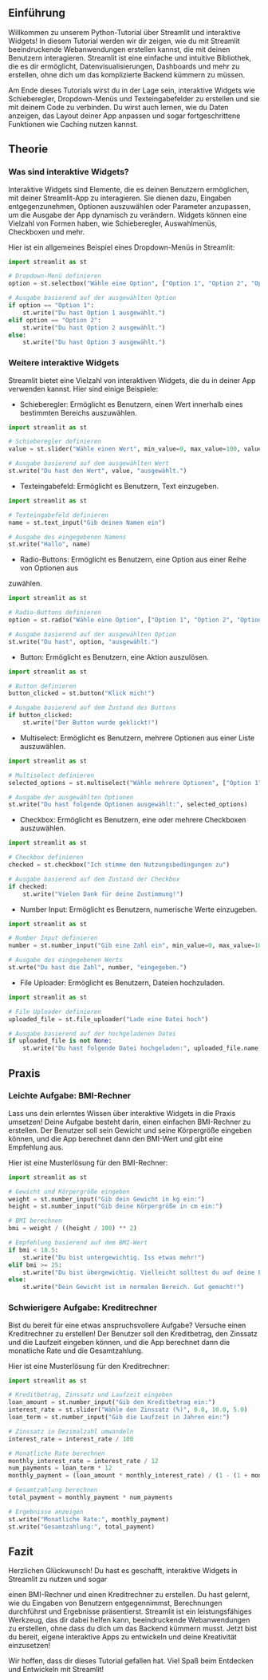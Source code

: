 ## Einführung
Willkommen zu unserem Python-Tutorial über Streamlit und interaktive Widgets! In diesem Tutorial werden wir dir zeigen, wie du mit Streamlit beeindruckende Webanwendungen erstellen kannst, die mit deinen Benutzern interagieren. Streamlit ist eine einfache und intuitive Bibliothek, die es dir ermöglicht, Datenvisualisierungen, Dashboards und mehr zu erstellen, ohne dich um das komplizierte Backend kümmern zu müssen. 

Am Ende dieses Tutorials wirst du in der Lage sein, interaktive Widgets wie Schieberegler, Dropdown-Menüs und Texteingabefelder zu erstellen und sie mit deinem Code zu verbinden. Du wirst auch lernen, wie du Daten anzeigen, das Layout deiner App anpassen und sogar fortgeschrittene Funktionen wie Caching nutzen kannst.

## Theorie

### Was sind interaktive Widgets?
Interaktive Widgets sind Elemente, die es deinen Benutzern ermöglichen, mit deiner Streamlit-App zu interagieren. Sie dienen dazu, Eingaben entgegenzunehmen, Optionen auszuwählen oder Parameter anzupassen, um die Ausgabe der App dynamisch zu verändern. Widgets können eine Vielzahl von Formen haben, wie Schieberegler, Auswahlmenüs, Checkboxen und mehr.

Hier ist ein allgemeines Beispiel eines Dropdown-Menüs in Streamlit:
```python
import streamlit as st

# Dropdown-Menü definieren
option = st.selectbox("Wähle eine Option", ["Option 1", "Option 2", "Option 3"])

# Ausgabe basierend auf der ausgewählten Option
if option == "Option 1":
    st.write("Du hast Option 1 ausgewählt.")
elif option == "Option 2":
    st.write("Du hast Option 2 ausgewählt.")
else:
    st.write("Du hast Option 3 ausgewählt.")
```

### Weitere interaktive Widgets
Streamlit bietet eine Vielzahl von interaktiven Widgets, die du in deiner App verwenden kannst. Hier sind einige Beispiele:

- Schieberegler: Ermöglicht es Benutzern, einen Wert innerhalb eines bestimmten Bereichs auszuwählen.
```python
import streamlit as st

# Schieberegler definieren
value = st.slider("Wähle einen Wert", min_value=0, max_value=100, value=50)

# Ausgabe basierend auf dem ausgewählten Wert
st.write("Du hast den Wert", value, "ausgewählt.")
```

- Texteingabefeld: Ermöglicht es Benutzern, Text einzugeben.
```python
import streamlit as st

# Texteingabefeld definieren
name = st.text_input("Gib deinen Namen ein")

# Ausgabe des eingegebenen Namens
st.write("Hallo", name)
```

- Radio-Buttons: Ermöglicht es Benutzern, eine Option aus einer Reihe von Optionen aus

zuwählen.
```python
import streamlit as st

# Radio-Buttons definieren
option = st.radio("Wähle eine Option", ["Option 1", "Option 2", "Option 3"])

# Ausgabe basierend auf der ausgewählten Option
st.write("Du hast", option, "ausgewählt.")
```

- Button: Ermöglicht es Benutzern, eine Aktion auszulösen.
```python
import streamlit as st

# Button definieren
button_clicked = st.button("Klick mich!")

# Ausgabe basierend auf dem Zustand des Buttons
if button_clicked:
    st.write("Der Button wurde geklickt!")
```

- Multiselect: Ermöglicht es Benutzern, mehrere Optionen aus einer Liste auszuwählen.
```python
import streamlit as st

# Multiselect definieren
selected_options = st.multiselect("Wähle mehrere Optionen", ["Option 1", "Option 2", "Option 3"])

# Ausgabe der ausgewählten Optionen
st.write("Du hast folgende Optionen ausgewählt:", selected_options)
```

- Checkbox: Ermöglicht es Benutzern, eine oder mehrere Checkboxen auszuwählen.
```python
import streamlit as st

# Checkbox definieren
checked = st.checkbox("Ich stimme den Nutzungsbedingungen zu")

# Ausgabe basierend auf dem Zustand der Checkbox
if checked:
    st.write("Vielen Dank für deine Zustimmung!")
```

- Number Input: Ermöglicht es Benutzern, numerische Werte einzugeben.
```python
import streamlit as st

# Number Input definieren
number = st.number_input("Gib eine Zahl ein", min_value=0, max_value=100, value=50)

# Ausgabe des eingegebenen Werts
st.wrte("Du hast die Zahl", number, "eingegeben.")
```

- File Uploader: Ermöglicht es Benutzern, Dateien hochzuladen.
```python
import streamlit as st

# File Uploader definieren
uploaded_file = st.file_uploader("Lade eine Datei hoch")

# Ausgabe basierend auf der hochgeladenen Datei
if uploaded_file is not None:
    st.write("Du hast folgende Datei hochgeladen:", uploaded_file.name)
```

## Praxis

### Leichte Aufgabe: BMI-Rechner
Lass uns dein erlerntes Wissen über interaktive Widgets in die Praxis umsetzen! Deine Aufgabe besteht darin, einen einfachen BMI-Rechner zu erstellen. Der Benutzer soll sein Gewicht und seine Körpergröße eingeben können, und die App berechnet dann den BMI-Wert und gibt eine Empfehlung aus.

Hier ist eine Musterlösung für den BMI-Rechner:
```python
import streamlit as st

# Gewicht und Körpergröße eingeben
weight = st.number_input("Gib dein Gewicht in kg ein:")
height = st.number_input("Gib deine Körpergröße in cm ein:")

# BMI berechnen
bmi = weight / ((height / 100) ** 2)

# Empfehlung basierend auf dem BMI-Wert
if bmi < 18.5:
    st.write("Du bist untergewichtig. Iss etwas mehr!")
elif bmi >= 25:
    st.write("Du bist übergewichtig. Vielleicht solltest du auf deine Ernährung achten.")
else:
    st.write("Dein Gewicht ist im normalen Bereich. Gut gemacht!")
```

### Schwierigere Aufgabe: Kreditrechner
Bist du bereit für eine etwas anspruchsvollere Aufgabe? Versuche einen Kreditrechner zu erstellen! Der Benutzer soll den Kreditbetrag, den Zinssatz und die Laufzeit eingeben können, und die App berechnet dann die monatliche Rate und die Gesamtzahlung.

Hier ist eine Musterlösung für den Kreditrechner:
```python
import streamlit as st

# Kreditbetrag, Zinssatz und Laufzeit eingeben
loan_amount = st.number_input("Gib den Kreditbetrag ein:")
interest_rate = st.slider("Wähle den Zinssatz (%)", 0.0, 10.0, 5.0)
loan_term = st.number_input("Gib die Laufzeit in Jahren ein:")

# Zinssatz in Dezimalzahl umwandeln
interest_rate = interest_rate / 100

# Monatliche Rate berechnen
monthly_interest_rate = interest_rate / 12
num_payments = loan_term * 12
monthly_payment = (loan_amount * monthly_interest_rate) / (1 - (1 + monthly_interest_rate) ** -num_payments)

# Gesamtzahlung berechnen
total_payment = monthly_payment * num_payments

# Ergebnisse anzeigen
st.write("Monatliche Rate:", monthly_payment)
st.write("Gesamtzahlung:", total_payment)
```

## Fazit
Herzlichen Glückwunsch! Du hast es geschafft, interaktive Widgets in Streamlit zu nutzen und sogar

 einen BMI-Rechner und einen Kreditrechner zu erstellen. Du hast gelernt, wie du Eingaben von Benutzern entgegennimmst, Berechnungen durchführst und Ergebnisse präsentierst. Streamlit ist ein leistungsfähiges Werkzeug, das dir dabei helfen kann, beeindruckende Webanwendungen zu erstellen, ohne dass du dich um das Backend kümmern musst. Jetzt bist du bereit, eigene interaktive Apps zu entwickeln und deine Kreativität einzusetzen!

Wir hoffen, dass dir dieses Tutorial gefallen hat. Viel Spaß beim Entdecken und Entwickeln mit Streamlit!